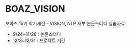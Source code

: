 # BOAZ_VISION
보아즈 15기 학기세션 - VISION, NLP 세부 논문스터디 실습자료

- 9/24~11/26 : 논문스터디
- 12/3~12/31 : 프로젝트 기간

